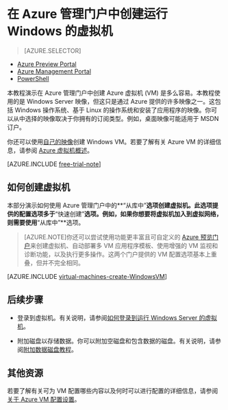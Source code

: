 <properties pageTitle="创建在 Azure 中运行 Windows 的虚拟机" description="了解如何在 Azure 管理门户中创建 Windows 虚拟机 (VM)。" services="virtual-machines" documentationCenter="" authors="KBDAzure" manager="timlt" editor=""/>

<tags ms.service="virtual-machines" ms.date="04/29/2015" wacn.date=""/>

# 在 Azure 管理门户中创建运行 Windows 的虚拟机

> [AZURE.SELECTOR]
- [Azure Preview Portal](virtual-machines-windows-tutorial)
- [Azure Management Portal](virtual-machines-windows-tutorial-classic-portal)
- [PowerShell](virtual-machines-ps-create-preconfigure-windows-vms)

本教程演示在 Azure 管理门户中创建 Azure 虚拟机 (VM) 是多么容易。本教程使用的是 Windows Server 映像，但这只是通过 Azure 提供的许多映像之一。这包括 Windows 操作系统、基于 Linux 的操作系统和安装了应用程序的映像。你可以从中选择的映像取决于你拥有的订阅类型。例如，桌面映像可能适用于 MSDN 订户。

你还可以使用[自己的映像](virtual-machines-create-upload-vhd-windows-server-classic-portal)创建 Windows VM。若要了解有关 Azure VM 的详细信息，请参阅 [Azure 虚拟机概述](https://msdn.microsoft.com/zh-CN/library/azure/jj156143.aspx)。

[AZURE.INCLUDE [free-trial-note](../includes/free-trial-note)]

## <a id="createvirtualmachine"> </a>如何创建虚拟机

本部分演示如何使用 Azure 管理门户中的**“从库中”**选项创建虚拟机。此选项提供的配置选项多于**“快速创建”**选项。例如，如果你想要将虚拟机加入到虚拟网络，则需要使用**“从库中”**选项。

> [AZURE.NOTE]你还可以尝试使用功能更丰富且可自定义的 [Azure 预览门户](https://manage.windowsazure.cn)来创建虚拟机、自动部署多 VM 应用程序模板、使用增强的 VM 监视和诊断功能，以及执行更多操作。这两个门户提供的 VM 配置选项基本上重叠，但并不完全相同。

[AZURE.INCLUDE [virtual-machines-create-WindowsVM](../includes/virtual-machines-create-WindowsVM)]

## 后续步骤

- 登录到虚拟机。有关说明，请参阅[如何登录到运行 Windows Server 的虚拟机](virtual-machines-log-on-windows-server)。

- 附加磁盘以存储数据。你可以附加空磁盘和包含数据的磁盘。有关说明，请参阅[附加数据磁盘教程](storage-windows-attach-disk)。

## 其他资源

若要了解有关可为 VM 配置哪些内容以及何时可以进行配置的详细信息，请参阅[关于 Azure VM 配置设置](https://msdn.microsoft.com/zh-CN/library/azure/dn763935.aspx)。

<!---HONumber=61-->